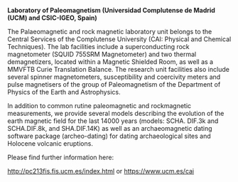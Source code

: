 **Laboratory of Paleomagnetism (Universidad Complutense de Madrid (UCM)
and CSIC-IGEO, Spain)**

The Palaeomagnetic and rock magnetic laboratory unit belongs to the
Central Services of the Complutense University (CAI: Physical and
Chemical Techniques). The lab facilities include a superconducting rock
magnetometer (SQUID 755SRM Magnetometer) and two thermal demagnetizers,
located within a Magnetic Shielded Room, as well as a MMVFTB Curie
Translation Balance. The research unit facilities also include several
spinner magnetometers, susceptibility and coercivity meters and pulse
magnetisers of the group of Paleomagnetism of the Department of Physics
of the Earth and Astrophysics.

In addition to common rutine paleomagnetic and rockmagnetic
measurements, we provide several models describing the evolution of the
earth magnetic field for the last 14000 years (models: SCHA. DIF.3k and
SCHA.DIF.8k, and SHA.DIF.14K) as well as an archaeomagnetic dating
software package (archeo-dating) for dating archaeological sites and
Holocene volcanic eruptions.

Please find further information here:

http://pc213fis.fis.ucm.es/index.html or https://www.ucm.es/cai
